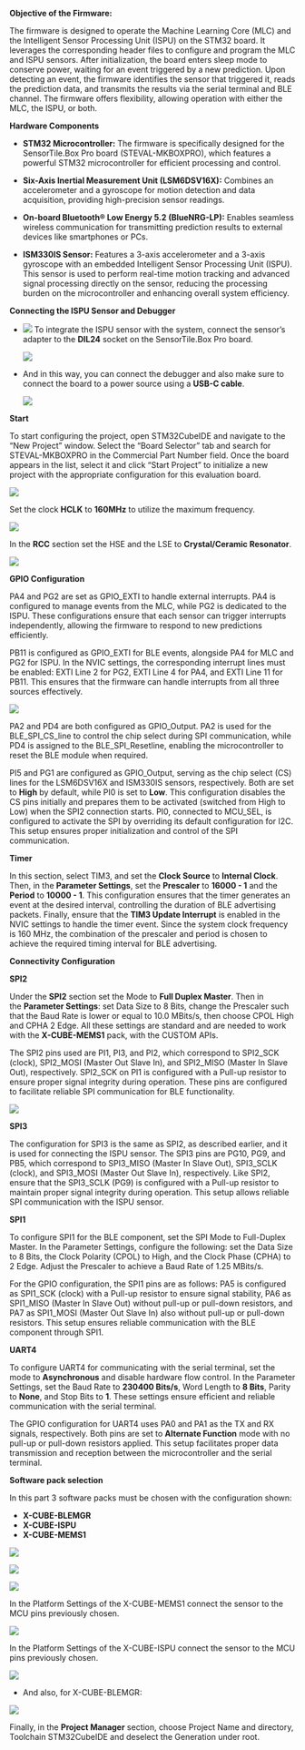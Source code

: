 **Objective of the Firmware:**

The firmware is designed to operate the Machine Learning Core (MLC) and the Intelligent Sensor Processing Unit (ISPU) on the STM32 board. It leverages the corresponding header files to configure and program the MLC and ISPU sensors. After initialization, the board enters sleep mode to conserve power, waiting for an event triggered by a new prediction. Upon detecting an event, the firmware identifies the sensor that triggered it, reads the prediction data, and transmits the results via the serial terminal and BLE channel. The firmware offers flexibility, allowing operation with either the MLC, the ISPU, or both.

**Hardware Components**

- **STM32 Microcontroller:** The firmware is specifically designed for the SensorTile.Box Pro board (STEVAL-MKBOXPRO), which features a powerful STM32 microcontroller for efficient processing and control.

- **Six-Axis Inertial Measurement Unit (LSM6DSV16X):** Combines an accelerometer and a gyroscope for motion detection and data acquisition, providing high-precision sensor readings.

- **On-board Bluetooth® Low Energy 5.2 (BlueNRG-LP):** Enables seamless wireless communication for transmitting prediction results to external devices like smartphones or PCs.

- **ISM330IS Sensor:** Features a 3-axis accelerometer and a 3-axis gyroscope with an embedded Intelligent Sensor Processing Unit (ISPU). This sensor is used to perform real-time motion tracking and advanced signal processing directly on the sensor, reducing the processing burden on the microcontroller and enhancing overall system efficiency.

**Connecting the ISPU Sensor and Debugger**

- ![](Aspose.Words.43e8458d-4736-424d-863c-e5a1be6c3e8b.001.jpeg) To integrate the ISPU sensor with the system, connect the sensor’s adapter to the **DIL24** socket on the SensorTile.Box Pro board.

  ![](images/Aspose.Words.43e8458d-4736-424d-863c-e5a1be6c3e8b.001.jpeg)








- And in this way, you can connect the debugger and also make sure to connect the board to a power source using a **USB-C cable**.

  ![](images/Aspose.Words.43e8458d-4736-424d-863c-e5a1be6c3e8b.002.jpeg)










**Start**

To start configuring the project, open STM32CubeIDE and navigate to the “New Project” window. Select the “Board Selector” tab and search for STEVAL-MKBOXPRO in the Commercial Part Number field. Once the board appears in the list, select it and click “Start Project” to initialize a new project with the appropriate configuration for this evaluation board.

![](images/Aspose.Words.43e8458d-4736-424d-863c-e5a1be6c3e8b.003.png)

Set the clock **HCLK** to **160MHz** to utilize the maximum frequency.

![](images/Aspose.Words.43e8458d-4736-424d-863c-e5a1be6c3e8b.004.png)

In the **RCC** section set the HSE and the LSE to **Crystal/Ceramic Resonator**.

![](images/Aspose.Words.43e8458d-4736-424d-863c-e5a1be6c3e8b.005.png)

**GPIO Configuration**

PA4 and PG2 are set as GPIO\_EXTI to handle external interrupts. PA4 is configured to manage events from the MLC, while PG2 is dedicated to the ISPU. These configurations ensure that each sensor can trigger interrupts independently, allowing the firmware to respond to new predictions efficiently.

PB11 is configured as GPIO\_EXTI for BLE events, alongside PA4 for MLC and PG2 for ISPU. In the NVIC settings, the corresponding interrupt lines must be enabled: EXTI Line 2 for PG2, EXTI Line 4 for PA4, and EXTI Line 11 for PB11. This ensures that the firmware can handle interrupts from all three sources effectively.

![](images/Aspose.Words.43e8458d-4736-424d-863c-e5a1be6c3e8b.006.png)








PA2 and PD4 are both configured as GPIO\_Output. PA2 is used for the BLE\_SPI\_CS\_line to control the chip select during SPI communication, while PD4 is assigned to the BLE\_SPI\_Resetline, enabling the microcontroller to reset the BLE module when required.

PI5 and PG1 are configured as GPIO\_Output, serving as the chip select (CS) lines for the LSM6DSV16X and ISM330IS sensors, respectively. Both are set to **High** by default, while PI0 is set to **Low**. This configuration disables the CS pins initially and prepares them to be activated (switched from High to Low) when the SPI2 connection starts. PI0, connected to MCU\_SEL, is configured to activate the SPI by overriding its default configuration for I2C. This setup ensures proper initialization and control of the SPI communication.

**Timer**

In this section, select TIM3, and set the **Clock Source** to **Internal Clock**. Then, in the **Parameter Settings**, set the **Prescaler** to **16000 - 1** and the **Period** to **10000 - 1**. This configuration ensures that the timer generates an event at the desired interval, controlling the duration of BLE advertising packets. Finally, ensure that the **TIM3 Update Interrupt** is enabled in the NVIC settings to handle the timer event. Since the system clock frequency is 160 MHz, the combination of the prescaler and period is chosen to achieve the required timing interval for BLE advertising.

**Connectivity Configuration**

**SPI2**

Under the **SPI2** section set the Mode to **Full Duplex Master**. Then in the **Parameter Settings**: set Data Size to 8 Bits, change the Prescaler such that the Baud Rate is lower or equal to 10.0 MBits/s, then choose CPOL High and CPHA 2 Edge. All these settings are standard and are needed to work with the **X-CUBE-MEMS1** pack, with the CUSTOM APIs.

The SPI2 pins used are PI1, PI3, and PI2, which correspond to SPI2\_SCK (clock), SPI2\_MOSI (Master Out Slave In), and SPI2\_MISO (Master In Slave Out), respectively. SPI2\_SCK on PI1 is configured with a Pull-up resistor to ensure proper signal integrity during operation. These pins are configured to facilitate reliable SPI communication for BLE functionality.

![](images/Aspose.Words.43e8458d-4736-424d-863c-e5a1be6c3e8b.007.png)


**SPI3**

The configuration for SPI3 is the same as SPI2, as described earlier, and it is used for connecting the ISPU sensor. The SPI3 pins are PG10, PG9, and PB5, which correspond to SPI3\_MISO (Master In Slave Out), SPI3\_SCLK (clock), and SPI3\_MOSI (Master Out Slave In), respectively. Like SPI2, ensure that the SPI3\_SCLK (PG9) is configured with a Pull-up resistor to maintain proper signal integrity during operation. This setup allows reliable SPI communication with the ISPU sensor.

**SPI1**

To configure SPI1 for the BLE component, set the SPI Mode to Full-Duplex Master. In the Parameter Settings, configure the following: set the Data Size to 8 Bits, the Clock Polarity (CPOL) to High, and the Clock Phase (CPHA) to 2 Edge. Adjust the Prescaler to achieve a Baud Rate of 1.25 MBits/s.

For the GPIO configuration, the SPI1 pins are as follows: PA5 is configured as SPI1\_SCK (clock) with a Pull-up resistor to ensure signal stability, PA6 as SPI1\_MISO (Master In Slave Out) without pull-up or pull-down resistors, and PA7 as SPI1\_MOSI (Master Out Slave In) also without pull-up or pull-down resistors. This setup ensures reliable communication with the BLE component through SPI1.

**UART4**

To configure UART4 for communicating with the serial terminal, set the mode to **Asynchronous** and disable hardware flow control. In the Parameter Settings, set the Baud Rate to **230400 Bits/s**, Word Length to **8 Bits**, Parity to **None**, and Stop Bits to **1**. These settings ensure efficient and reliable communication with the serial terminal.

The GPIO configuration for UART4 uses PA0 and PA1 as the TX and RX signals, respectively. Both pins are set to **Alternate Function** mode with no pull-up or pull-down resistors applied. This setup facilitates proper data transmission and reception between the microcontroller and the serial terminal.

**Software pack selection**

In this part 3 software packs must be chosen with the configuration shown:

- **X-CUBE-BLEMGR**
- **X-CUBE-ISPU**
- **X-CUBE-MEMS1**

![](images/Aspose.Words.43e8458d-4736-424d-863c-e5a1be6c3e8b.008.png)

![](images/Aspose.Words.43e8458d-4736-424d-863c-e5a1be6c3e8b.009.png)

![](images/Aspose.Words.43e8458d-4736-424d-863c-e5a1be6c3e8b.010.png)




In the Platform Settings of the X-CUBE-MEMS1 connect the sensor to the MCU pins previously chosen.

![](images/Aspose.Words.43e8458d-4736-424d-863c-e5a1be6c3e8b.011.png)

In the Platform Settings of the X-CUBE-ISPU connect the sensor to the MCU pins previously chosen.

![](images/Aspose.Words.43e8458d-4736-424d-863c-e5a1be6c3e8b.012.png)


- And also, for X-CUBE-BLEMGR:



![](images/Aspose.Words.43e8458d-4736-424d-863c-e5a1be6c3e8b.013.png)

Finally, in the **Project Manager** section, choose Project Name and directory, Toolchain STM32CubeIDE and deselect the Generation under root.

